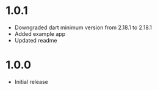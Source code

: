 # 1.0.1

- Downgraded dart minimum version from 2.18.1 to 2.18.1
- Added example app
- Updated readme

# 1.0.0

- Initial release
